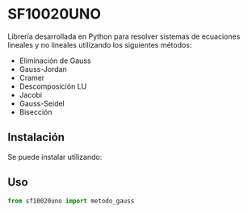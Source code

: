 # SF10020UNO

Librería desarrollada en Python para resolver sistemas de ecuaciones lineales y no lineales utilizando los siguientes métodos:

- Eliminación de Gauss
- Gauss-Jordan
- Cramer
- Descomposición LU
- Jacobi
- Gauss-Seidel
- Bisección

## Instalación
Se puede instalar utilizando:

## Uso
```python
from sf10020uno import metodo_gauss

